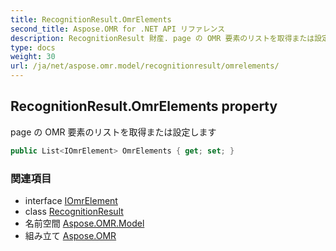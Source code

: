 ```yaml
---
title: RecognitionResult.OmrElements
second_title: Aspose.OMR for .NET API リファレンス
description: RecognitionResult 財産. page の OMR 要素のリストを取得または設定します
type: docs
weight: 30
url: /ja/net/aspose.omr.model/recognitionresult/omrelements/
---
```

## RecognitionResult.OmrElements property

page の OMR 要素のリストを取得または設定します

```csharp
public List<IOmrElement> OmrElements { get; set; }
```

### 関連項目

* interface [IOmrElement](../../iomrelement/)
* class [RecognitionResult](../)
* 名前空間 [Aspose.OMR.Model](../../recognitionresult/)
* 組み立て [Aspose.OMR](../../../)


